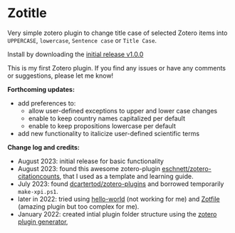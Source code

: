 Zotitle
=================

Very simple zotero plugin to change title case of selected Zotero items into `UPPERCASE`, `lowercase`, `Sentence case` or `Title Case`.

Install by downloading the [initial release v1.0.0](https://github.com/ManuelaRunge/Zotitle/releases/tag/v1.0.0)

This is my first Zotero plugin. 
If you find any issues or have any comments or suggestions, please let me know!


**Forthcoming updates:** 
- add preferences to:
   - allow user-defined exceptions to upper and lower case changes
   - enable to keep country names capitalized per default
   - enable to keep propositions lowercase per default
- add new functionality to italicize user-defined scientific terms


**Change log and credits:**
- August 2023: initial release for basic functionality
- August 2023: found this awesome zotero-plugin [eschnett/zotero-citationcounts](https://github.com/eschnett/zotero-citationcounts/tree/master), that I used as a template and learning guide.
- July 2023: found [dcartertod/zotero-plugins](https://github.com/dcartertod/zotero-plugins/tree/main) and borrowed temporarily `make-xpi.ps1`.
- later in 2022: tried using [hello-world](https://github.com/zotero/zotero-hello-world) (not working for me) and [Zotfile](https://github.com/jlegewie/zotfile) (amazing plugin but too complex for me). 
- January 2022: created intial plugin folder structure using the  [zotero plugin generator](https://www.npmjs.com/package/generator-zotero-plugin), 
